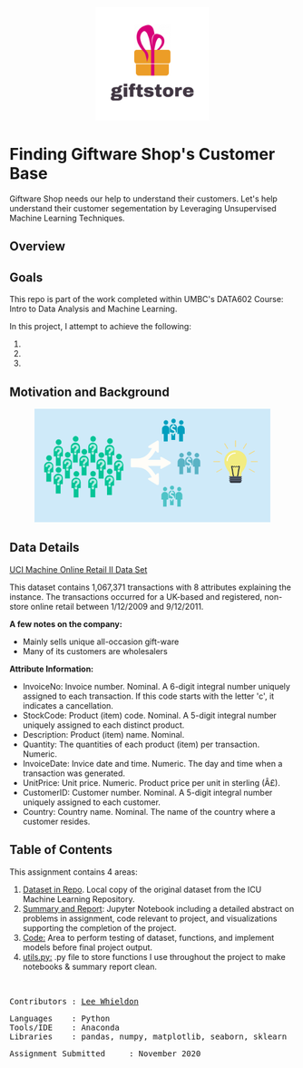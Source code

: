 <p align="center">
<img src="https://github.com/Lwhieldon/OnlineRetailCustomerSegmentation/blob/main/images/giftstore%20logo.png?raw=true" width="200" height="200" />
</p>

# Finding Giftware Shop's Customer Base

Giftware Shop needs our help to understand their customers. Let's help understand their customer segementation by Leveraging Unsupervised Machine Learning Techniques.

## Overview


## Goals

This repo is part of the work completed within UMBC's DATA602 Course: Intro to Data Analysis and Machine Learning.

In this project, I attempt to achieve the following:
<ol>
<li> </li>
<li> </li>
<li> </li>
</ol>

## Motivation and Background

<p align="center">
<img src="https://github.com/Lwhieldon/OnlineRetailCustomerSegmentation/blob/main/images/Blog-Mining-CRM-Data-Segmentation.png?raw=true" height="200" />
</p>

## Data Details

<a href=https://archive.ics.uci.edu/ml/datasets/Online+Retail+II>UCI Machine Online Retail II Data Set</a>

This dataset contains 1,067,371 transactions with 8 attributes explaining the instance. The transactions occurred for a UK-based and registered, non-store online retail between 1/12/2009 and 9/12/2011. 

<b>A few notes on the company:</b>
<ul>
<li>Mainly sells unique all-occasion gift-ware</li> 
<li>Many of its customers are wholesalers</li> 
</ul>

<b>Attribute Information:</b>
<ul>
<li>InvoiceNo: Invoice number. Nominal. A 6-digit integral number uniquely assigned to each transaction. If this code starts with the letter 'c', it indicates a cancellation.</li> 
<li>StockCode: Product (item) code. Nominal. A 5-digit integral number uniquely assigned to each distinct product.</li> 
<li>Description: Product (item) name. Nominal.</li>
<li>Quantity: The quantities of each product (item) per transaction. Numeric.</li>
<li>InvoiceDate: Invice date and time. Numeric. The day and time when a transaction was generated.</li>
<li>UnitPrice: Unit price. Numeric. Product price per unit in sterling (Â£).</li>
<li>CustomerID: Customer number. Nominal. A 5-digit integral number uniquely assigned to each customer.</li>
<li>Country: Country name. Nominal. The name of the country where a customer resides.</li>
</ul>


## Table of Contents

This assignment contains 4 areas:

<ol>
  <li><a href=https://github.com/Lwhieldon/OnlineRetailCustomerSegmentation/blob/main/online_retail_II.xlsx>Dataset in Repo</a>. Local copy of the original dataset from the ICU Machine Learning Repository.</li>
  <li><a href=https://github.com/Lwhieldon/OnlineRetailCustomerSegmentation/blob/main/summaryreport.ipynb>Summary and Report</a>: Jupyter Notebook including a detailed abstract on problems in assignment, code relevant to project, and visualizations supporting the completion of the project. </li>
  <li> <a href=https://github.com/Lwhieldon/OnlineRetailCustomerSegmentation/blob/main/code.ipynb>Code:</a> Area to perform testing of dataset, functions, and implement models before final project output. </li>
  <li> <a href=https://github.com/Lwhieldon/OnlineRetailCustomerSegmentation/blob/main/utils.py>utils.py:</a> .py file to store functions I use throughout the project to make notebooks & summary report clean. </li>
</ol>

<br>
<pre>
Contributors : <a href=https://github.com/Lwhieldon>Lee Whieldon</a>
</pre>

<pre>
Languages    : Python
Tools/IDE    : Anaconda
Libraries    : pandas, numpy, matplotlib, seaborn, sklearn
</pre>

<pre>
Assignment Submitted     : November 2020
</pre>

